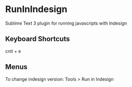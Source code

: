 # RunInIndesign

Sublime Text 3 plugin for running javascripts with Indesign


## Keyboard Shortcuts

cntl + e

## Menus

To change indesign version:
Tools > Run in Indesign